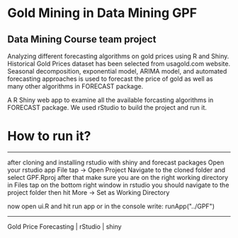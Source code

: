 # Gold Mining in Data Mining GPF
Data Mining Course team project 
---
Analyzing different forecasting algorithms on gold prices using R and Shiny. Historical Gold Prices dataset has been selected from usagold.com website. Seasonal decomposition, exponential model, ARIMA model, and automated forecasting approaches is used to forecast the price of gold as well as many other algorithms in FORECAST package.

A R Shiny web app to examine all the available forcasting algorithms in FORECAST package.  We used rStudio to build the project and run it.


# How to run it?
---
after cloning and installing rstudio with shiny and forecast packages
Open your rstudio app File tap -> Open Project
Navigate to the cloned folder and select GPF.Rproj
after that make sure you are on the right working directory 
in Files tap on the bottom right window in rstudio you should navigate to the project folder then
hit More -> Set as Working Directory

now open ui.R and hit run app or in the console write:
runApp("../GPF")




---
Gold Price Forecasting | rStudio | shiny

